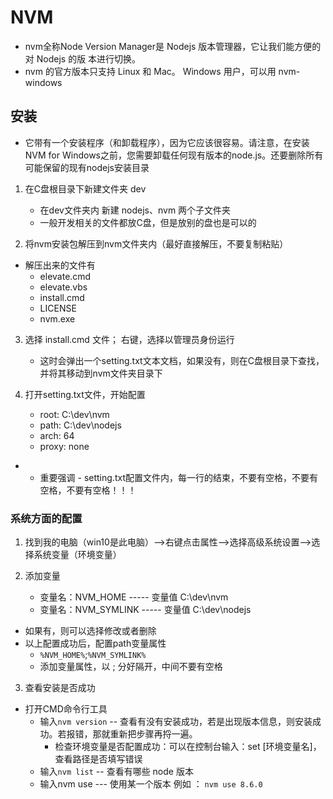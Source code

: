 # NVM
- nvm全称Node Version Manager是 Nodejs 版本管理器，它让我们能方便的对 Nodejs 的版 本进行切换。 
- nvm 的官方版本只支持 Linux 和 Mac。 Windows 用户，可以用 nvm-windows

## 安装
- 它带有一个安装程序（和卸载程序），因为它应该很容易。请注意，在安装NVM for Windows之前，您需要卸载任何现有版本的node.js。还要删除所有可能保留的现有nodejs安装目录

1. 在C盘根目录下新建文件夹 dev
    + 在dev文件夹内 新建 nodejs、nvm 两个子文件夹
    + 一般开发相关的文件都放C盘，但是放别的盘也是可以的

2. 将nvm安装包解压到nvm文件夹内（最好直接解压，不要复制粘贴）    
- 解压出来的文件有
    + elevate.cmd
    + elevate.vbs
    + install.cmd
    + LICENSE
    + nvm.exe

3. 选择 install.cmd 文件； 右键，选择以管理员身份运行 
    + 这时会弹出一个setting.txt文本文档，如果没有，则在C盘根目录下查找，并将其移动到nvm文件夹目录下

4. 打开setting.txt文件，开始配置
    + root: C:\dev\nvm
    + path: C:\dev\nodejs
    + arch: 64 
    + proxy: none
-  * 重要强调 - setting.txt配置文件内，每一行的结束，不要有空格，不要有空格，不要有空格！！！

### 系统方面的配置
1. 找到我的电脑（win10是此电脑）——>右键点击属性——>选择高级系统设置——>选择系统变量（环境变量）

2. 添加变量
    + 变量名：NVM_HOME   -----  变量值 C:\dev\nvm
    + 变量名：NVM_SYMLINK   -----  变量值 C:\dev\nodejs
- 如果有，则可以选择修改或者删除
- 以上配置成功后，配置path变量属性
    + `%NVM_HOME%`;`%NVM_SYMLINK%` 
    + 添加变量属性，以 ; 分好隔开，中间不要有空格


3. 查看安装是否成功
- 打开CMD命令行工具
    + 输入`nvm version`  -- 查看有没有安装成功，若是出现版本信息，则安装成功。若报错，那就重新把步骤再捋一遍。
        + 检查环境变量是否配置成功：可以在控制台输入：set [环境变量名]，查看路径是否填写错误
    + 输入`nvm list` -- 查看有哪些 node 版本
    + 输入nvm use  --- 使用某一个版本  例如 ： `nvm use 8.6.0`
 